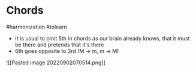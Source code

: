 # Chords 
#harmonization #tolearn 

- It is usual to omit 5th in chords as our brain already knows, that it must be there and pretends that it's there
- 6th goes opposite to 3rd (M -> m, m -> M)

![[Pasted image 20220902070514.png]]

